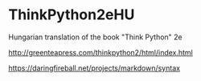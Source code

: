 # ThinkPython2eHU
Hungarian translation of the book "Think Python" 2e

http://greenteapress.com/thinkpython2/html/index.html

https://daringfireball.net/projects/markdown/syntax
